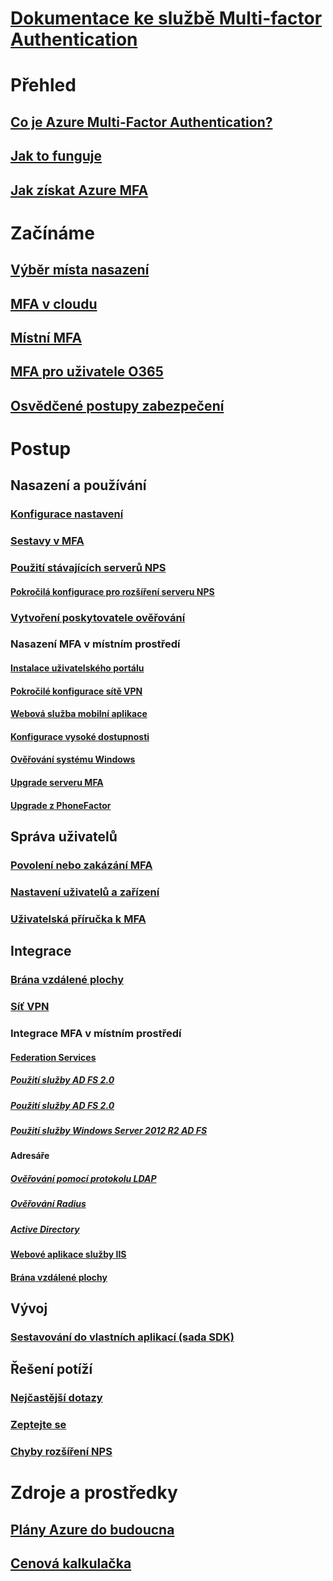 # [Dokumentace ke službě Multi-factor Authentication](index.md)

# Přehled
## [Co je Azure Multi-Factor Authentication?](multi-factor-authentication.md)
## [Jak to funguje](../active-directory/authentication/concept-mfa-howitworks.md)
## [Jak získat Azure MFA](../active-directory/authentication/concept-mfa-licensing.md)

# Začínáme
## [Výběr místa nasazení](../active-directory/authentication/concept-mfa-whichversion.md)
## [MFA v cloudu](../active-directory/authentication/howto-mfa-getstarted.md)
## [Místní MFA](multi-factor-authentication-get-started-server.md)
## [MFA pro uživatele O365](https://support.office.com/article/Plan-for-multi-factor-authentication-for-Office-365-Deployments-043807b2-21db-4d5c-b430-c8a6dee0e6ba)
## [Osvědčené postupy zabezpečení](multi-factor-authentication-security-best-practices.md)

# Postup
## Nasazení a používání
### [Konfigurace nastavení](../active-directory/authentication/howto-mfa-mfasettings.md)
### [Sestavy v MFA](multi-factor-authentication-manage-reports.md)
### [Použití stávajících serverů NPS](../active-directory/authentication/howto-mfa-nps-extension.md)
#### [Pokročilá konfigurace pro rozšíření serveru NPS](../active-directory/authentication/howto-mfa-nps-extension-advanced.md)
### [Vytvoření poskytovatele ověřování](../active-directory/authentication/concept-mfa-authprovider.md)
### Nasazení MFA v místním prostředí
#### [Instalace uživatelského portálu](multi-factor-authentication-get-started-portal.md)
#### [Pokročilé konfigurace sítě VPN](multi-factor-authentication-advanced-vpn-configurations.md)
#### [Webová služba mobilní aplikace](multi-factor-authentication-get-started-server-webservice.md)
#### [Konfigurace vysoké dostupnosti](mfa-server-high-availability.md)
#### [Ověřování systému Windows](multi-factor-authentication-get-started-server-windows.md)
#### [Upgrade serveru MFA](multi-factor-authentication-server-upgrade.md)
#### [Upgrade z PhoneFactor](multi-factor-authentication-get-started-server-upgrade.md)

## Správa uživatelů
### [Povolení nebo zakázání MFA](multi-factor-authentication-get-started-user-states.md)
### [Nastavení uživatelů a zařízení](multi-factor-authentication-manage-users-and-devices.md)
### [Uživatelská příručka k MFA](./end-user/multi-factor-authentication-end-user.md)

## Integrace
### [Brána vzdálené plochy](nps-extension-remote-desktop-gateway.md)
### [Síť VPN](nps-extension-vpn.md)
### Integrace MFA v místním prostředí
#### [Federation Services](multi-factor-authentication-get-started-adfs.md)
##### [Použití služby AD FS 2.0](../active-directory/authentication/howto-mfa-adfs.md)
##### [Použití služby AD FS 2.0](multi-factor-authentication-get-started-adfs-adfs2.md)
##### [Použití služby Windows Server 2012 R2 AD FS](../active-directory/authentication/howto-mfaserver-adfs-2012.md)
#### Adresáře
##### [Ověřování pomocí protokolu LDAP](multi-factor-authentication-get-started-server-ldap.md)
##### [Ověřování Radius](multi-factor-authentication-get-started-server-radius.md)
##### [Active Directory](multi-factor-authentication-get-started-server-dirint.md)
#### [Webové aplikace služby IIS](multi-factor-authentication-get-started-server-iis.md)
#### [Brána vzdálené plochy](multi-factor-authentication-get-started-server-rdg.md)

## Vývoj
### [Sestavování do vlastních aplikací (sada SDK)](multi-factor-authentication-sdk.md)

## Řešení potíží
### [Nejčastější dotazy](multi-factor-authentication-faq.md)
### [Zeptejte se](https://social.msdn.microsoft.com/Forums/newthread?category=windowsazureplatform&forum=windowsazureactiveauthentication&prof=required)
### [Chyby rozšíření NPS](../active-directory/authentication/howto-mfa-nps-extension-errors.md)

# Zdroje a prostředky
## [Plány Azure do budoucna](https://azure.microsoft.com/roadmap/?category=security-identity)
## [ Cenová kalkulačka](https://azure.microsoft.com/pricing/calculator/)
